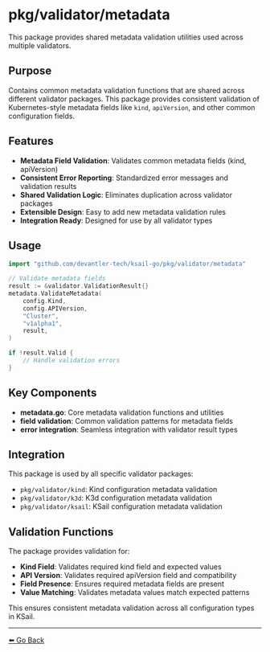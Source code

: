 # pkg/validator/metadata

This package provides shared metadata validation utilities used across multiple validators.

## Purpose

Contains common metadata validation functions that are shared across different validator packages. This package provides consistent validation of Kubernetes-style metadata fields like `kind`, `apiVersion`, and other common configuration fields.

## Features

- **Metadata Field Validation**: Validates common metadata fields (kind, apiVersion)
- **Consistent Error Reporting**: Standardized error messages and validation results
- **Shared Validation Logic**: Eliminates duplication across validator packages
- **Extensible Design**: Easy to add new metadata validation rules
- **Integration Ready**: Designed for use by all validator types

## Usage

```go
import "github.com/devantler-tech/ksail-go/pkg/validator/metadata"

// Validate metadata fields
result := &validator.ValidationResult{}
metadata.ValidateMetadata(
    config.Kind,
    config.APIVersion,
    "Cluster",
    "v1alpha1",
    result,
)

if !result.Valid {
    // Handle validation errors
}
```

## Key Components

- **metadata.go**: Core metadata validation functions and utilities
- **field validation**: Common validation patterns for metadata fields
- **error integration**: Seamless integration with validator result types

## Integration

This package is used by all specific validator packages:

- `pkg/validator/kind`: Kind configuration metadata validation
- `pkg/validator/k3d`: K3d configuration metadata validation
- `pkg/validator/ksail`: KSail configuration metadata validation

## Validation Functions

The package provides validation for:

- **Kind Field**: Validates required kind field and expected values
- **API Version**: Validates required apiVersion field and compatibility
- **Field Presence**: Ensures required metadata fields are present
- **Value Matching**: Validates metadata values match expected patterns

This ensures consistent metadata validation across all configuration types in KSail.

---

[⬅️ Go Back](../../README.md)
